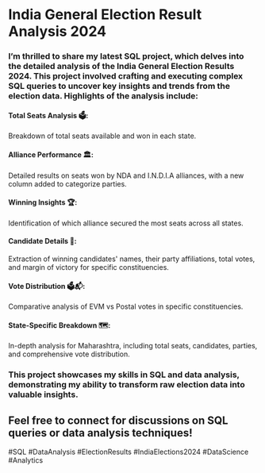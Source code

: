 # India General Election Result Analysis 2024

### I’m thrilled to share my latest SQL project, which delves into the detailed analysis of the India General Election Results 2024. This project involved crafting and executing complex SQL queries to uncover key insights and trends from the election data. Highlights of the analysis include:

#### Total Seats Analysis 🗳️:
Breakdown of total seats available and won in each state.

#### Alliance Performance 🏛️: 
Detailed results on seats won by NDA and I.N.D.I.A alliances, with a new column added to categorize parties.

#### Winning Insights 🏆: 
Identification of which alliance secured the most seats across all states.

#### Candidate Details 🏅: 
Extraction of winning candidates' names, their party affiliations, total votes, and margin of victory for specific constituencies.

#### Vote Distribution 🗳️📬: 
Comparative analysis of EVM vs Postal votes in specific constituencies.

#### State-Specific Breakdown 🗺️: 
In-depth analysis for Maharashtra, including total seats, candidates, parties, and comprehensive vote distribution.

### This project showcases my skills in SQL and data analysis, demonstrating my ability to transform raw election data into valuable insights. 

## Feel free to connect for discussions on SQL queries or data analysis techniques!

#SQL #DataAnalysis #ElectionResults #IndiaElections2024 #DataScience #Analytics 
